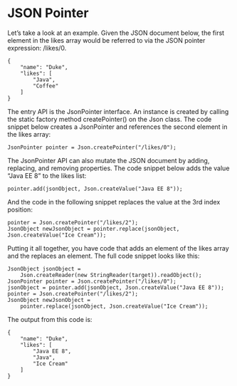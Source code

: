 # JSON Pointer

Let’s take a look at an example. Given the JSON document below, the first element in the likes array would be referred to via the JSON pointer expression: /likes/0.
```
{
    "name": "Duke",
    "likes": [
        "Java",
        "Coffee"
    ]
}
```
The entry API is the JsonPointer interface. An instance is created by calling the static factory method createPointer() on the Json class. The code snippet below creates a JsonPointer and references the second element in the likes array:
```
JsonPointer pointer = Json.createPointer("/likes/0");
```
The JsonPointer API can also mutate the JSON document by adding, replacing, and removing properties. The code snippet below adds the value “Java EE 8” to the likes list:
```
pointer.add(jsonObject, Json.createValue("Java EE 8"));
```
And the code in the following snippet replaces the value at the 3rd index position:
```
pointer = Json.createPointer("/likes/2");
JsonObject newJsonObject = pointer.replace(jsonObject, Json.createValue("Ice Cream"));
```
Putting it all together, you have code that adds an element of the likes array and the replaces an element. The full code snippet looks like this:
```
JsonObject jsonObject = 
    Json.createReader(new StringReader(target)).readObject();
JsonPointer pointer = Json.createPointer("/likes/0");
jsonObject = pointer.add(jsonObject, Json.createValue("Java EE 8"));
pointer = Json.createPointer("/likes/2");
JsonObject newJsonObject = 
    pointer.replace(jsonObject, Json.createValue("Ice Cream"));
```
The output from this code is:
```
{
    "name": "Duke",
    "likes": [
        "Java EE 8",
        "Java",
        "Ice Cream"
    ]
}
```
